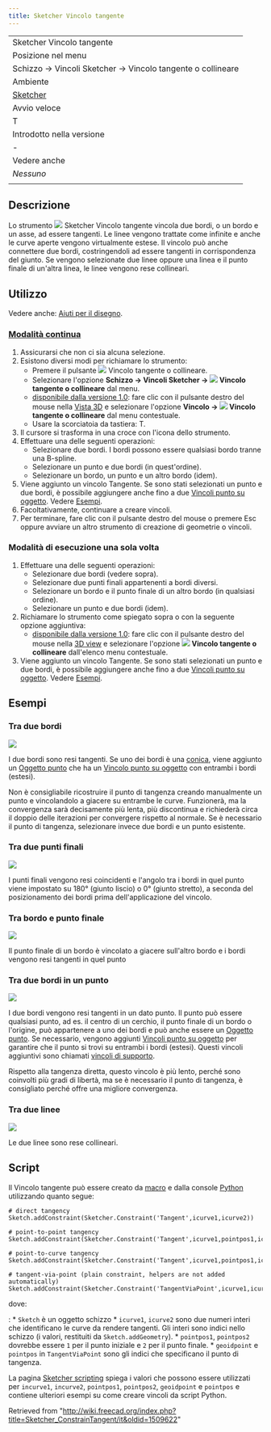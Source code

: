 ```yaml
---
title: Sketcher Vincolo tangente
---
```

|  |
| --- |
| Sketcher Vincolo tangente |
| Posizione nel menu |
| Schizzo → Vincoli Sketcher → Vincolo tangente o collineare |
| Ambiente |
| [Sketcher](/Sketcher_Workbench/it "Sketcher Workbench/it") |
| Avvio veloce |
| T |
| Introdotto nella versione |
| - |
| Vedere anche |
| *Nessuno* |
|  |

## Descrizione

Lo strumento ![](/images/Sketcher_ConstrainTangent.svg) Sketcher Vincolo tangente vincola due bordi, o un bordo e un asse, ad essere tangenti. Le linee vengono trattate come infinite e anche le curve aperte vengono virtualmente estese. Il vincolo può anche connettere due bordi, costringendoli ad essere tangenti in corrispondenza del giunto. Se vengono selezionate due linee oppure una linea e il punto finale di un'altra linea, le linee vengono rese collineari.

## Utilizzo

Vedere anche: [Aiuti per il disegno](/Sketcher_Workbench/it#Drawing_aids "Sketcher Workbench/it").

### [Modalità continua](/Sketcher_Workbench/it#Continue_modes "Sketcher Workbench/it")

1. Assicurarsi che non ci sia alcuna selezione.
2. Esistono diversi modi per richiamare lo strumento:
   * Premere il pulsante ![](/images/Sketcher_ConstrainTangent.svg) Vincolo tangente o collineare.
   * Selezionare l'opzione **Schizzo → Vincoli Sketcher → ![](/images/Sketcher_ConstrainTangent.svg) Vincolo tangente o collineare** dal menu.
   * [disponibile dalla versione 1.0](/Release_notes_1.0/it "Release notes 1.0/it"): fare clic con il pulsante destro del mouse nella [Vista 3D](/3D_view/it "3D view/it") e selezionare l'opzione **Vincolo → ![](/images/Sketcher_ConstrainTangent.svg) Vincolo tangente o collineare** dal menu contestuale.
   * Usare la scorciatoia da tastiera: T.
3. Il cursore si trasforma in una croce con l'icona dello strumento.
4. Effettuare una delle seguenti operazioni:
   * Selezionare due bordi. I bordi possono essere qualsiasi bordo tranne una B-spline.
   * Selezionare un punto e due bordi (in quest'ordine).
   * Selezionare un bordo, un punto e un altro bordo (idem).
5. Viene aggiunto un vincolo Tangente. Se sono stati selezionati un punto e due bordi, è possibile aggiungere anche fino a due [Vincoli punto su oggetto](/Sketcher_ConstrainPointOnObject "Sketcher ConstrainPointOnObject"). Vedere [Esempi](#Tra_due_bordi_in_un_punto).
6. Facoltativamente, continuare a creare vincoli.
7. Per terminare, fare clic con il pulsante destro del mouse o premere Esc oppure avviare un altro strumento di creazione di geometrie o vincoli.

### Modalità di esecuzione una sola volta

1. Effettuare una delle seguenti operazioni:
   * Selezionare due bordi (vedere sopra).
   * Selezionare due punti finali appartenenti a bordi diversi.
   * Selezionare un bordo e il punto finale di un altro bordo (in qualsiasi ordine).
   * Selezionare un punto e due bordi (idem).
2. Richiamare lo strumento come spiegato sopra o con la seguente opzione aggiuntiva:
   * [disponibile dalla versione 1.0](/Release_notes_1.0/it "Release notes 1.0/it"): fare clic con il pulsante destro del mouse nella [3D view](/3D_view/it "3D view/it") e selezionare l'opzione **![](/images/Sketcher_ConstrainTangent.svg) Vincolo tangente o collineare** dall'elenco menu contestuale.
3. Viene aggiunto un vincolo Tangente. Se sono stati selezionati un punto e due bordi, è possibile aggiungere anche fino a due [Vincoli punto su oggetto](/Sketcher_ConstrainPointOnObject/it "Sketcher ConstrainPointOnObject/it"). Vedere [Esempi](#Tra_due_bordi_in_un_punto).

## Esempi

### Tra due bordi

![](/images/Sketcher_ConsraintTangent_mode1.png)

I due bordi sono resi tangenti. Se uno dei bordi è una [conica](/Sketcher_Workbench/it#Sketcher_CompCreateConic "Sketcher Workbench/it"), viene aggiunto un [Oggetto punto](/Sketcher_CreatePoint/it "Sketcher CreatePoint/it") che ha un [Vincolo punto su oggetto](/Sketcher_ConstrainPointOnObject/it "Sketcher ConstrainPointOnObject/it") con entrambi i bordi (estesi).

Non è consigliabile ricostruire il punto di tangenza creando manualmente un punto e vincolandolo a giacere su entrambe le curve. Funzionerà, ma la convergenza sarà decisamente più lenta, più discontinua e richiederà circa il doppio delle iterazioni per convergere rispetto al normale. Se è necessario il punto di tangenza, selezionare invece due bordi e un punto esistente.

### Tra due punti finali

![](/images/Sketcher_ConsraintTangent_mode2.png)

I punti finali vengono resi coincidenti e l'angolo tra i bordi in quel punto viene impostato su 180° (giunto liscio) o 0° (giunto stretto), a seconda del posizionamento dei bordi prima dell'applicazione del vincolo.

### Tra bordo e punto finale

![](/images/Sketcher_ConsraintTangent_mode3.png)

Il punto finale di un bordo è vincolato a giacere sull'altro bordo e i bordi vengono resi tangenti in quel punto

### Tra due bordi in un punto

![](/images/Sketcher_ConsraintTangent_mode4.png)

I due bordi vengono resi tangenti in un dato punto. Il punto può essere qualsiasi punto, ad es. il centro di un cerchio, il punto finale di un bordo o l'origine, può appartenere a uno dei bordi e può anche essere un [Oggetto punto](/Sketcher_CreatePoint/it "Sketcher CreatePoint/it"). Se necessario, vengono aggiunti [Vincoli punto su oggetto](/Sketcher_ConstrainPointOnObject/it "Sketcher ConstrainPointOnObject/it") per garantire che il punto si trovi su entrambi i bordi (estesi). Questi vincoli aggiuntivi sono chiamati [vincoli di supporto](/Sketcher_helper_constraint/it "Sketcher helper constraint/it").

Rispetto alla tangenza diretta, questo vincolo è più lento, perché sono coinvolti più gradi di libertà, ma se è necessario il punto di tangenza, è consigliato perché offre una migliore convergenza.

### Tra due linee

![](/images/Sketcher_ConstraintTangent_mode5.png)

Le due linee sono rese collineari.

## Script

Il Vincolo tangente può essere creato da [macro](/Macros/it "Macros/it") e dalla console [Python](/Python/it "Python/it") utilizzando quanto segue:

```
# direct tangency
Sketch.addConstraint(Sketcher.Constraint('Tangent',icurve1,icurve2))

# point-to-point tangency
Sketch.addConstraint(Sketcher.Constraint('Tangent',icurve1,pointpos1,icurve2,pointpos2))

# point-to-curve tangency
Sketch.addConstraint(Sketcher.Constraint('Tangent',icurve1,pointpos1,icurve2))

# tangent-via-point (plain constraint, helpers are not added automatically)
Sketch.addConstraint(Sketcher.Constraint('TangentViaPoint',icurve1,icurve2,geoidpoint,pointpos))

```

dove:

:   * `Sketch` è un oggetto schizzo
    * `icurve1`, `icurve2` sono due numeri interi che identificano le curve da rendere tangenti. Gli interi sono indici nello schizzo (i valori, restituiti da `Sketch.addGeometry`).
    * `pointpos1`, `pointpos2` dovrebbe essere `1` per il punto iniziale e `2` per il punto finale.
    * `geoidpoint` e `pointpos` in `TangentViaPoint` sono gli indici che specificano il punto di tangenza.

La pagina [Sketcher scripting](/Sketcher_scripting/it "Sketcher scripting/it") spiega i valori che possono essere utilizzati per `incurve1`, `incurve2`, `pointpos1`, `pointpos2`, `geoidpoint` e `pointpos` e contiene ulteriori esempi su come creare vincoli da script Python.

Retrieved from "<http://wiki.freecad.org/index.php?title=Sketcher_ConstrainTangent/it&oldid=1509622>"